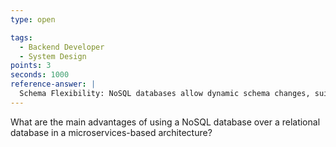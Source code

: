 ```yaml
---
type: open

tags:
  - Backend Developer
  - System Design
points: 3
seconds: 1000
reference-answer: |
  Schema Flexibility: NoSQL databases allow dynamic schema changes, suitable for evolving microservices.
---
```


What are the main advantages of using a NoSQL database over a relational database in a microservices-based architecture?

